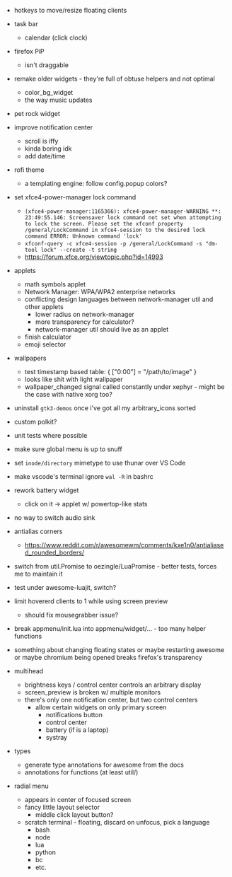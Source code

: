 
- hotkeys to move/resize floating clients

- task bar
	- calendar (click clock)

- firefox PiP 
	- isn't draggable

- remake older widgets - they're full of obtuse helpers and not optimal 
	- color_bg_widget
	- the way music updates

- pet rock widget

- improve notification center
	- scroll is iffy
	- kinda boring idk
	- add date/time

- rofi theme
	- a templating engine: follow config.popup colors?

- set xfce4-power-manager lock command
	- `(xfce4-power-manager:1165366): xfce4-power-manager-WARNING **: 23:49:55.146: Screensaver lock command not set when attempting to lock the screen.
Please set the xfconf property /general/LockCommand in xfce4-session to the desired lock command
ERROR: Unknown command 'lock'`
	- `xfconf-query -c xfce4-session -p /general/LockCommand -s "dm-tool lock" --create -t string`
	- https://forum.xfce.org/viewtopic.php?id=14993


- applets
	- math symbols applet
	- Network Manager: WPA/WPA2 enterprise networks
	- conflicting design languages between network-manager util and other applets
		- lower radius on network-manager
		- more transparency for calculator?
		- network-manager util should live as an applet
	- finish calculator
	- emoji selector


- wallpapers	
	- test timestamp based table: { ["0:00"] = "/path/to/image" }
	- looks like shit with light wallpaper
	- wallpaper_changed signal called constantly under xephyr - might be the case with native xorg too?

- uninstall `gtk3-demos` once i've got all my arbitrary_icons sorted

- custom polkit?

- unit tests where possible

- make sure global menu is up to snuff

- set `inode/directory` mimetype to use thunar over VS Code 

- make vscode's terminal ignore `wal -R` in bashrc

- rework battery widget
	- click on it -> applet w/ powertop-like stats

- no way to switch audio sink

- antialias corners
	- https://www.reddit.com/r/awesomewm/comments/kxe1n0/antialiased_rounded_borders/

- switch from util.Promise to oezingle/LuaPromise - better tests, forces me to maintain it

- test under awesome-luajit, switch?

- limit hovererd clients to 1 while using screen preview
	- should fix mousegrabber issue?

- break appmenu/init.lua into appmenu/widget/... - too many helper functions

- something about changing floating states or maybe restarting awesome or maybe chromium being opened breaks firefox's transparency

- multihead
	- brightness keys / control center controls an arbitrary display
	- screen_preview is broken w/ multiple monitors
	- there's only one notification center, but two control centers
		- allow certain widgets on only primary screen
			- notifications button
			- control center
			- battery (if is a laptop)
			- systray

- types
	- generate type annotations for awesome from the docs
	- annotations for functions (at least util/)

- radial menu
	- appears in center of focused screen
	- fancy little layout selector 
		- middle click layout button?
	- scratch terminal - floating, discard on unfocus, pick a language
		- bash
		- node
		- lua
		- python
		- bc
		- etc.